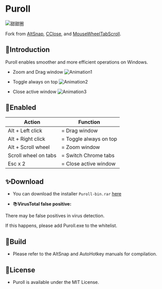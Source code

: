 # Puroll
![甜甜圈](https://github.com/VerdantC/Puroll/assets/134343920/317815f3-363d-483a-b0f0-d8511443f37d)

Fork from [AltSnap](https://github.com/RamonUnch/AltSnap), [CClose](https://github.com/chaohershi/cclose), and [MouseWheelTabScroll](https://gist.github.com/ansidev/f8060bc1061019bf19a73d90fa78d8d3).

## 📑Introduction

Puroll  enables smoother and more efficient operations on Windows.

- Zoom and Drag window
![Animation1](https://github.com/VerdantC/Puroll/assets/134343920/c75fd03e-b49c-45bb-979c-8fd2d1ea289b)



- Toggle always on top
![Animation2](https://github.com/VerdantC/Puroll/assets/134343920/a2863bc0-c479-45ab-878d-d466953b2107)



- Close active window
![Animation3](https://github.com/VerdantC/Puroll/assets/134343920/125dd06d-45d2-4c5f-850c-ffb01f1ea687)






## 💠Enabled



| Action               | Function               |
| -------------------- | ---------------------- |
| Alt + Left click     | = Drag window          |
| Alt + Right click    | = Toggle always on top |
| Alt + Scroll wheel   | = Zoom window          |
| Scroll wheel on tabs | = Switch Chrome tabs   |
| Esc x 2              | = Close active window  |







## ✨Download

- You can download the installer `Puroll-bin.rar`  [here](https://github.com/caijinpao/Puroll/releases/latest)





- 📚**VirusTotal false positive:** 

There may be false positives in virus detection. 

If this happens, please add Puroll.exe to the whitelist. 





## 📖Build



- Please refer to the AltSnap and AutoHotkey manuals for compilation.





## 📜License

- Puroll is available under the MIT License.







